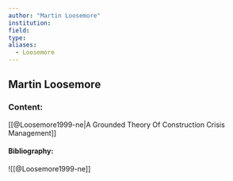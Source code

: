 ```yaml
---
author: "Martin Loosemore"
institution:
field:
type:
aliases:
  - Loosemore
---
```


## Martin Loosemore

### Content:
[[@Loosemore1999-ne|A Grounded Theory Of Construction Crisis Management]]

#### Bibliography:

![[@Loosemore1999-ne]]
